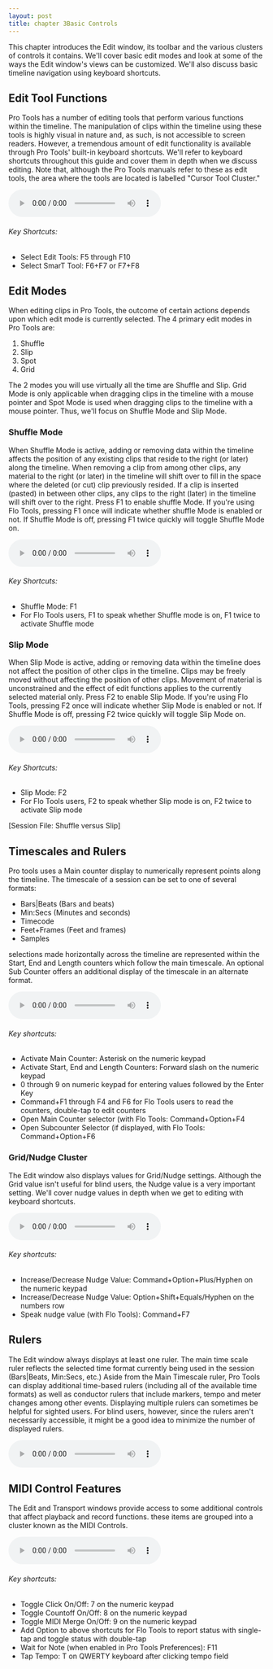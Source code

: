 ```yaml
---
layout: post
title: chapter 3Basic Controls
---
```


This chapter introduces the Edit window, its toolbar and the various clusters of controls it contains. We'll cover basic edit modes and look at some of the ways the Edit window's views can be customized. We'll also discuss basic timeline navigation using keyboard shortcuts.

<!--more-->

## Edit Tool Functions
Pro Tools has a number of editing tools that perform various functions within the timeline. The manipulation of clips within the timeline using these tools is highly visual in nature and, as such, is not accessible to screen readers. However, a tremendous amount of edit functionality is available through Pro Tools' built-in keyboard shortcuts. We'll refer to keyboard shortcuts throughout this guide and cover them in depth when we discuss editing. Note that, although the Pro Tools manuals refer to these as edit tools, the area where the tools are located is labelled "Cursor Tool Cluster."

<audio controls><source src='https://raw.githubusercontent.com/PTAccess/PTAccess.github.io/master/audio/19 Edit Tools.m4a'></audio>

###### Key Shortcuts:

* Select Edit Tools: F5 through F10
* Select SmarT Tool: F6+F7 or F7+F8

## Edit Modes
When editing clips in Pro Tools, the outcome of certain actions depends upon which edit mode is currently selected. The 4 primary edit modes in Pro Tools are:

1. Shuffle
1. Slip
1. Spot
1. Grid

The 2 modes you will use virtually all the time are Shuffle and Slip. Grid Mode is only applicable when dragging clips in the timeline with a mouse pointer and Spot Mode is used when dragging clips to the timeline with a mouse pointer. Thus, we'll focus on Shuffle Mode and Slip Mode.

### Shuffle Mode
When Shuffle Mode is active, adding or removing data within the timeline affects the position of any existing clips that reside to the right (or later) along the timeline. When removing a clip from among other clips, any material to the right (or later) in the timeline will shift over to fill in the space where the deleted (or cut) clip previously resided. If a clip is inserted (pasted) in between other clips, any clips to the right (later) in the timeline will shift over to the right. Press F1 to enable shuffle Mode. If you're using Flo Tools, pressing F1 once will indicate whether shuffle Mode is enabled or not. If Shuffle Mode is off, pressing F1 twice quickly will toggle Shuffle Mode on.

<audio controls><source src='https://raw.githubusercontent.com/PTAccess/PTAccess.github.io/master/audio/20 Shuffle Mode.m4a'></audio>

###### Key Shortcuts:

* Shuffle Mode: F1
* For Flo Tools users, F1 to speak whether Shuffle mode is on, F1 twice to activate Shuffle mode

### Slip Mode
When Slip Mode is active, adding or removing data within the timeline does not affect the position of other clips in the timeline. Clips may be freely moved without affecting the position of other clips. Movement of material is unconstrained and  the effect of edit functions applies to the currently selected material only. Press F2 to enable Slip Mode. If you're using Flo Tools, pressing F2 once will indicate whether Slip Mode is enabled or not. If Shuffle Mode is off, pressing F2 twice quickly will toggle Slip Mode on.

<audio controls><source src='https://raw.githubusercontent.com/PTAccess/PTAccess.github.io/master/audio/21 Slip Mode.m4a'></audio>

###### Key Shortcuts:

* Slip Mode: F2
* For Flo Tools users, F2 to speak whether Slip mode is on, F2 twice to activate Slip mode

[Session File: Shuffle versus Slip]

##  Timescales and Rulers
Pro tools uses a Main counter display to numerically represent points along the timeline. The timescale of a session can be set to one of several formats:

* Bars|Beats (Bars and beats)
* Min:Secs (Minutes and seconds)
* Timecode
* Feet+Frames (Feet and frames)
* Samples

selections made horizontally across the timeline are represented within the Start, End and Length counters which follow the main timescale. An optional Sub Counter offers an additional display of the timescale in an alternate format. 

<audio controls><source src='https://raw.githubusercontent.com/PTAccess/PTAccess.github.io/master/audio/22 Timescale and Counters.m4a'></audio>

###### Key shortcuts:

* Activate Main Counter: Asterisk on the numeric keypad
* Activate Start, End and Length Counters: Forward slash on the numeric keypad
* 0 through 9 on numeric keypad for entering values followed by the Enter Key
* Command+F1 through F4 and F6 for Flo Tools users to read the counters, double-tap to edit counters
* Open Main Counter selector (with Flo Tools: Command+Option+F4
* Open Subcounter Selector (if displayed, with Flo Tools: Command+Option+F6

### Grid/Nudge Cluster
The Edit window also displays values for Grid/Nudge settings. Although the Grid value isn't useful for blind users, the Nudge value is a very important setting. We'll cover nudge values in depth when we get to editing with keyboard shortcuts.

<audio controls><source src='https://raw.githubusercontent.com/PTAccess/PTAccess.github.io/master/audio/23 Grid and Nudge Cluster.m4a'></audio>

###### Key shortcuts:

* Increase/Decrease Nudge Value: Command+Option+Plus/Hyphen on the numeric keypad
* Increase/Decrease Nudge Value: Option+Shift+Equals/Hyphen on the numbers row
* Speak nudge value (with Flo Tools): Command+F7

## Rulers
The Edit window always displays at least one ruler. The main time scale ruler reflects the selected time format currently being used in the session (Bars|Beats, Min:Secs, etc.) Aside from the Main Timescale ruler, Pro Tools can display additional time-based rulers (including all of the available time formats) as well as conductor rulers that include markers, tempo and meter changes among other events. Displaying multiple rulers can sometimes be helpful for sighted users. For blind users, however, since the rulers aren't necessarily accessible, it might be a good idea to minimize the number of displayed rulers.

<audio controls><source src='https://raw.githubusercontent.com/PTAccess/PTAccess.github.io/master/audio/24 Rulers.m4a'></audio>

## MIDI Control Features
The Edit and Transport windows provide access to some additional controls that affect playback and record functions. these items are grouped into a cluster known as the MIDI Controls. 

<audio controls><source src='https://raw.githubusercontent.com/PTAccess/PTAccess.github.io/master/audio/25 MIDI Controls.m4a'></audio>

###### Key shortcuts:

* Toggle Click On/Off: 7 on the numeric keypad
* Toggle Countoff On/Off: 8 on the numeric keypad
* Toggle MIDI Merge On/Off: 9 on the numeric keypad
* Add Option to above shortcuts for Flo Tools to report status with single-tap and toggle status with double-tap
* Wait for Note (when enabled in Pro Tools Preferences): F11
* Tap Tempo: T on QWERTY keyboard after clicking tempo field
